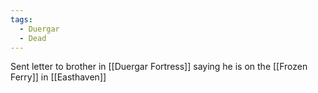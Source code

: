 ```yaml
---
tags:
  - Duergar
  - Dead
---
```


Sent letter to brother in [[Duergar Fortress]] saying he is on the [[Frozen Ferry]] in [[Easthaven]]
